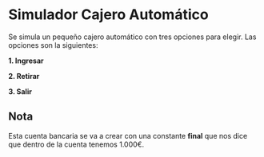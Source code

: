 

# Simulador Cajero Automático

Se simula un pequeño cajero automático con tres opciones 
para elegir. Las opciones son la siguientes: 

**1. Ingresar**

**2. Retirar**

**3. Salir**

## Nota

Esta cuenta bancaria se va a crear con una constante **final** que nos dice que 
dentro de la cuenta tenemos 1.000€. 
